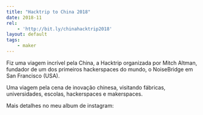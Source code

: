 ```yaml
---
title: "Hacktrip to China 2018"
date: 2018-11
rel:
	- 'http://bit.ly/chinahacktrip2018'
layout: default
tags:
	- maker
---
```


Fiz uma viagem incrível pela China, a Hacktrip organizada por Mitch Altman, fundador de um dos primeiros hackerspaces do mundo, o NoiseBridge em San Francisco (USA).

Uma viagem pela cena de inovação chinesa, visitando fábricas, universidades, escolas, hackerspaces e makerspaces.

Mais detalhes no meu album de instagram: